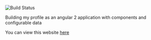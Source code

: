 ![Build Status](https://travis-ci.org/Kafiil/ng-profile.svg?branch=master)

Building my profile as an angular 2 application with components and configurable data 

You can view this website [here](https://kafiil.github.io/ng-profile/)
